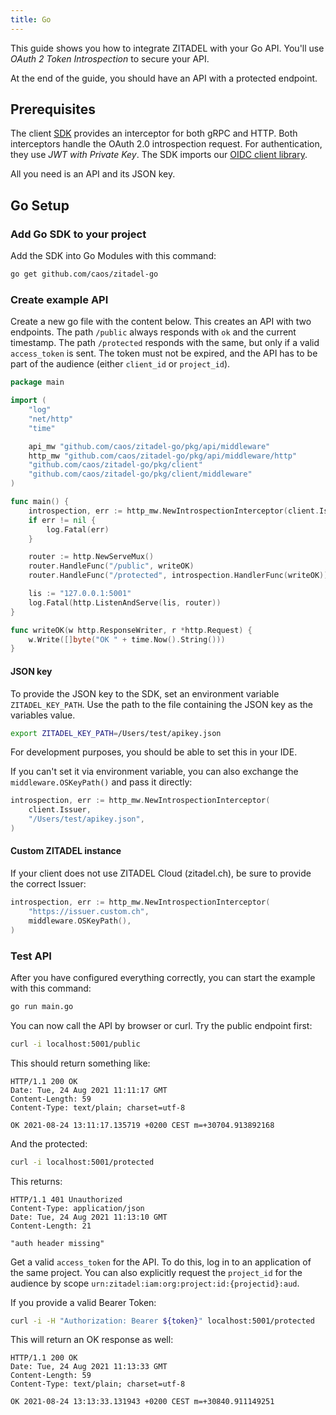 ```yaml
---
title: Go
---
```


This guide shows you how to integrate ZITADEL with your Go API.
You'll use *OAuth 2 Token Introspection* to secure your API.

At the end of the guide, you should have an API with a protected endpoint.

## Prerequisites

The client [SDK](https://github.com/caos/zitadel-go) provides an interceptor for both gRPC and HTTP.
Both interceptors handle the OAuth 2.0 introspection request. 
For authentication, they use *JWT with Private Key*.
The SDK imports our [OIDC client library](https://github.com/zitadel/oidc).

All you need is an API and its JSON key.

## Go Setup

### Add Go SDK to your project

Add the SDK into Go Modules with this command:

```bash
go get github.com/caos/zitadel-go
```

### Create example API

Create a new go file with the content below.
This creates an API with two endpoints.
The path `/public` always responds with `ok` and the current timestamp.
The path `/protected` responds with the same, but only if a valid `access_token` is sent.
The token must not be expired, and the API has to be part of the audience (either `client_id` or `project_id`).

```go
package main

import (
	"log"
	"net/http"
	"time"

	api_mw "github.com/caos/zitadel-go/pkg/api/middleware"
	http_mw "github.com/caos/zitadel-go/pkg/api/middleware/http"
	"github.com/caos/zitadel-go/pkg/client"
	"github.com/caos/zitadel-go/pkg/client/middleware"
)

func main() {
	introspection, err := http_mw.NewIntrospectionInterceptor(client.Issuer, middleware.OSKeyPath())
	if err != nil {
		log.Fatal(err)
	}

	router := http.NewServeMux()
	router.HandleFunc("/public", writeOK)
	router.HandleFunc("/protected", introspection.HandlerFunc(writeOK))

	lis := "127.0.0.1:5001"
	log.Fatal(http.ListenAndServe(lis, router))
}

func writeOK(w http.ResponseWriter, r *http.Request) {
	w.Write([]byte("OK " + time.Now().String()))
}

```

#### JSON key

To provide the JSON key to the SDK, set an environment variable `ZITADEL_KEY_PATH`.
Use the path to the file containing the JSON key as the variables value.

```bash
export ZITADEL_KEY_PATH=/Users/test/apikey.json
```

For development purposes, you should be able to set this in your IDE.

If you can't set it via environment variable, you can also exchange the `middleware.OSKeyPath()` and pass it directly:

```go
introspection, err := http_mw.NewIntrospectionInterceptor(
	client.Issuer,
	"/Users/test/apikey.json",
)
```

#### Custom ZITADEL instance

If your client does not use ZITADEL Cloud (zitadel.ch), be sure to provide the correct Issuer:
```go
introspection, err := http_mw.NewIntrospectionInterceptor(
	"https://issuer.custom.ch",
	middleware.OSKeyPath(),
)
```

### Test API

After you have configured everything correctly, you can start the example with this command:

```bash
go run main.go
```

You can now call the API by browser or curl. Try the public endpoint first:

```bash
curl -i localhost:5001/public
```

This should return something like:

```
HTTP/1.1 200 OK
Date: Tue, 24 Aug 2021 11:11:17 GMT
Content-Length: 59
Content-Type: text/plain; charset=utf-8

OK 2021-08-24 13:11:17.135719 +0200 CEST m=+30704.913892168
```

And the protected:

```bash
curl -i localhost:5001/protected
```

This returns:

```
HTTP/1.1 401 Unauthorized
Content-Type: application/json
Date: Tue, 24 Aug 2021 11:13:10 GMT
Content-Length: 21

"auth header missing"
```

Get a valid `access_token` for the API.
To do this, log in to an application of the same project.
You can also explicitly request the `project_id` for the audience by scope `urn:zitadel:iam:org:project:id:{projectid}:aud`.

If you provide a valid Bearer Token:

```bash
curl -i -H "Authorization: Bearer ${token}" localhost:5001/protected
```

This will return an OK response as well:
```
HTTP/1.1 200 OK
Date: Tue, 24 Aug 2021 11:13:33 GMT
Content-Length: 59
Content-Type: text/plain; charset=utf-8

OK 2021-08-24 13:13:33.131943 +0200 CEST m=+30840.911149251
```

